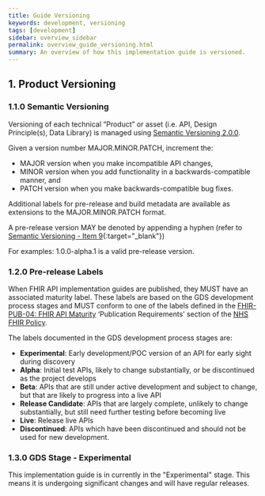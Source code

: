 ```yaml
---
title: Guide Versioning
keywords: development, versioning
tags: [development]
sidebar: overview_sidebar
permalink: overview_guide_versioning.html
summary: An overview of how this implementation guide is versioned.
---
```


## 1. Product Versioning ##

### 1.1.0 Semantic Versioning ###

Versioning of each technical “Product” or asset (i.e. API, Design Principle(s), Data Library) is managed using [Semantic Versioning 2.0.0](http://semver.org/).

Given a version number MAJOR.MINOR.PATCH, increment the:

- MAJOR version when you make incompatible API changes,
- MINOR version when you add functionality in a backwards-compatible manner, and
- PATCH version when you make backwards-compatible bug fixes.

Additional labels for pre-release and build metadata are available as extensions to the MAJOR.MINOR.PATCH format.

A pre-release version MAY be denoted by appending a hyphen (refer to [Semantic Versioning - Item 9](http://semver.org/#spec-item-9){:target="_blank"})

For examples: 1.0.0-alpha.1 is a valid pre-release version.

### 1.2.0 Pre-release Labels ###

When FHIR API implementation guides are published, they MUST have an associated maturity label. These labels are based on the GDS development process stages and MUST conform to one of the labels defined in the [FHIR-PUB-04: FHIR API Maturity](https://nhsconnect.github.io/fhir-policy/publication.html) ‘Publication Requirements’ section of the [NHS FHIR Policy](https://nhsconnect.github.io/fhir-policy/index.html).

The labels documented in the GDS development process stages are: 

 - **Experimental**: Early development/POC version of an API for early sight during discovery
 - **Alpha**: Initial test APIs, likely to change substantially, or be discontinued as the project develops
 - **Beta**: APIs that are still under active development and subject to change, but that are likely to progress into a live API
 - **Release Candidate**: APIs that are largely complete, unlikely to change substantially, but still need further testing before becoming live
 - **Live**: Release live APIs
 - **Discontinued**: APIs which have been discontinued and should not be used for new development.

### 1.3.0  GDS Stage - Experimental ###

This implementation guide is in currently in the "Experimental" stage. This means it is undergoing significant changes and will have regular releases. 


